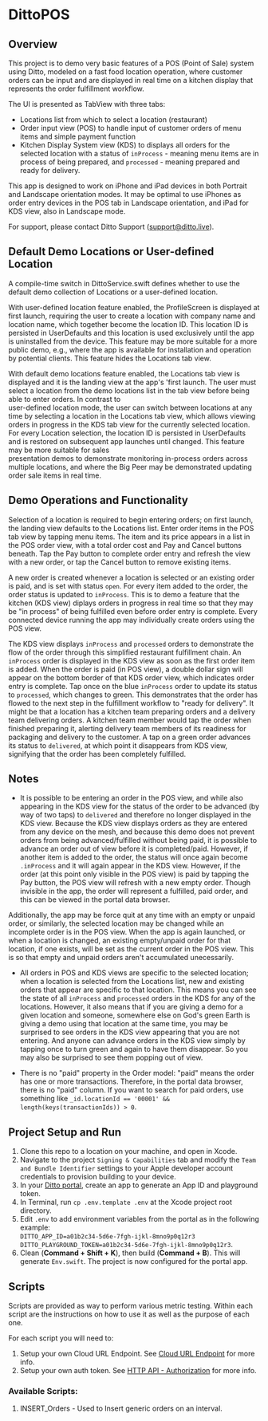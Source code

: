 # DittoPOS  

## Overview  
This project is to demo very basic features of a POS (Point of Sale) system using Ditto, modeled on a fast food location operation, 
where customer orders can be input and are displayed in real time on a kitchen display that represents the order fulfillment workflow.  

The UI is presented as TabView with three tabs:  
- Locations list from which to select a location (restaurant)   
- Order input view (POS) to handle input of customer orders of menu items and simple payment function   
- Kitchen Display System view (KDS) to displays all orders for the selected location with a status of `inProcess` - meaning menu items 
are in process of being prepared, and `processed` - meaning prepared and ready for delivery.  

This app is designed to work on iPhone and iPad devices in both Portrait and Landscape orientation modes. It may be optimal to use 
iPhones as order entry devices in the POS tab in Landscape orientation, and iPad for KDS view, also in Landscape mode.

For support, please contact Ditto Support (<support@ditto.live>).


## Default Demo Locations or User-defined Location  
A compile-time switch in DittoService.swift defines whether to use the default demo collection of Locations or a user-defined location.     

With user-defined location feature enabled, the ProfileScreen is displayed at first launch, requiring the user to create a location with 
company name and location name, which together become the location ID. This location ID is persisted in UserDefaults and this location is 
used exclusively until the app is uninstalled from the device. This feature may be more suitable for a more public demo, e.g., where the 
app is available for installation and operation by potential clients. This feature hides the Locations tab view.    

With default demo locations feature enabled, the Locations tab view is displayed and it is the landing view at the app's 'first launch. 
The user must select a location from the demo locations list in the tab view before being able to enter orders. In contrast to  
user-defined location mode, the user can switch between locations at any time by selecting a location in the Locations tab view, which 
allows viewing orders in progress in the KDS tab view for the currently selected location. For every Location selection, the location ID 
is persisted in UserDefaults and is restored on subsequent app launches until changed. This feature may be more suitable for sales  
presentation demos to demonstrate monitoring in-process orders across multiple locations, and where the Big Peer may be demonstrated 
updating order sale items in real time.  

## Demo Operations and Functionality  
Selection of a location is required to begin entering orders; on first launch, the landing view defaults to the Locations list. Enter 
order items in the POS tab view by tapping menu items. The item and its price appears in a list in the POS order view, with a total 
order cost and Pay and Cancel buttons beneath. Tap the Pay button to complete order entry and refresh the view with a new order, or tap 
the Cancel button to remove existing items.  

A new order is created whenever a location is selected or an existing order is paid, and is set with status `open`. For every item added 
to the order, the order status is updated to `inProcess`. This is to demo a feature that the kitchen (KDS view) diplays orders in 
progress in real time so that they may be "in process" of being fulfilled even before order entry is complete. Every connected device 
running the app may individually create orders using the POS view.    

The KDS view displays `inProcess` and `processed` orders to demonstrate the flow of the order through this simplified restaurant 
fulfillment chain. An `inProcess` order is displayed in the KDS view as soon as the first order item is added. When the order is 
paid (in POS view), a double dollar sign will appear on the bottom border of that KDS order view, which indicates order entry is complete. 
Tap once on the blue `inProcess` order to update its status to `processed`, which changes to green. This demonstrates that the order has 
flowed to the next step in the fulfillment workflow to "ready for delivery". It might be that a location has a kitchen team preparing 
orders and a delivery team delivering orders. A kitchen team member would tap the order when finished preparing it, alerting delivery team 
members of its readiness for packaging and delivery to the customer. A tap on a green order advances its status to `delivered`, at which 
point it disappears from KDS view, signifying that the order has been completely fulfilled.  


## Notes 
- It is possible to be entering an order in the POS view, and while also appearing in the KDS view for the status of the order to be 
advanced (by way of two taps) to `delivered` and therefore no longer displayed in the KDS view. Because the KDS view displays orders as 
they are entered from any device on the mesh, and because this demo does not prevent orders from being advanced/fulfilled without being 
paid, it is possible to advance an order out of view before it is completed/paid. However, if another item is added to the order, the 
status will once again become `.inProcess` and it will again appear in the KDS view. However, if the order (at this point only visible in 
the POS view) is paid by tapping the Pay button, the POS view will refresh with a new empty order. Though invisible in the app, the order 
will represent a fulfilled, paid order, and this can be viewed in the portal data browser.  

Additionally, the app may be force quit at any time with an empty or unpaid order, or similarly, the selected location may be changed while 
an incomplete order is in the POS view. When the app is again launched, or when a location is changed, an existing empty/unpaid order for 
that location, if one exists, will be set as the current order in the POS view. This is so that empty and unpaid orders aren't accumulated 
unecessarily.  

- All orders in POS and KDS views are specific to the selected location; when a location is selected from the Locations list, new and 
existing orders that appear are specific to that location. This means you can see the state of all `inProcess` and `processed` orders in the 
KDS for any of the locations. However, it also means that if you are giving a demo for a given location and someone, somewhere else on God's 
green Earth is giving a demo using that location at the same time, you may be surprised to see orders in the KDS view appearing that you are 
not entering. And anyone can advance orders in the KDS view simply by tapping once to turn green and again to have them disappear. So you may 
also be surprised to see them popping out of view.  

- There is no "paid" property in the Order model: "paid" means the order has one or more transactions. Therefore, in the portal data browser, 
there is no "paid" column. If you want to search for paid orders, use something like ```_id.locationId == '00001' && length(keys(transactionIds)) > 0```.  


## Project Setup and Run
1. Clone this repo to a location on your machine, and open in Xcode.    
2. Navigate to the project `Signing & Capabilities` tab and modify the `Team and Bundle Identifier` settings to your Apple developer account 
credentials to provision building to your device.  
3. In your [Ditto portal](https://portal.ditto.live), create an app to generate an App ID and 
playground token.   
4. In Terminal, run `cp .env.template .env` at the Xcode project root directory.   
5. Edit `.env` to add environment variables from the portal as in the following example:   
```DITTO_APP_ID=a01b2c34-5d6e-7fgh-ijkl-8mno9p0q12r3``` 
```DITTO_PLAYGROUND_TOKEN=a01b2c34-5d6e-7fgh-ijkl-8mno9p0q12r3```.  
6. Clean (**Command + Shift + K**), then build (**Command + B**). This will generate `Env.swift`. 
The project is now configured for the portal app.    


## Scripts
Scripts are provided as way to perform various metric testing. Within each script are the instructions on how to use it as well as the purpose of each one.

For each script you will need to:
1. Setup your own Cloud URL Endpoint. See [Cloud URL Endpoint](https://docs.ditto.live/cloud/http-api/getting-started#RBdx2) for more info.
2. Setup your own auth token. See [HTTP API - Authorization](https://docs.ditto.live/cloud/http-api/getting-started#RBdx2) for more info.

### Available Scripts:
1. INSERT_Orders - Used to Insert generic orders on an interval.
